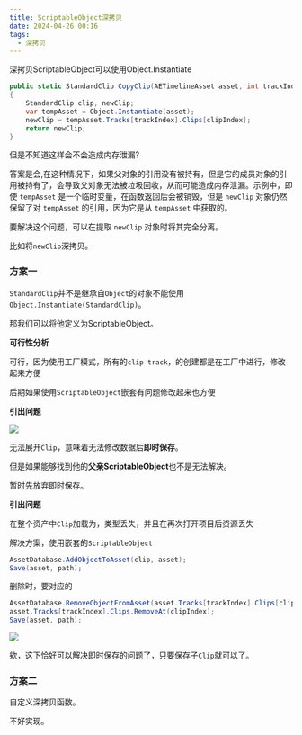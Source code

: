```yaml
---
title: ScriptableObject深拷贝
date: 2024-04-26 00:16
tags:
  - 深拷贝
---
```

深拷贝ScriptableObject可以使用Object.Instantiate

```csharp
public static StandardClip CopyClip(AETimelineAsset asset, int trackIndex, int clipIndex)  
{  
    StandardClip clip, newClip;  
	var tempAsset = Object.Instantiate(asset);  
	newClip = tempAsset.Tracks[trackIndex].Clips[clipIndex];  
    return newClip;  
}
```

但是不知道这样会不会造成内存泄漏?

答案是会,在这种情况下，如果父对象的引用没有被持有，但是它的成员对象的引用被持有了，会导致父对象无法被垃圾回收，从而可能造成内存泄漏。示例中，即使 `tempAsset` 是一个临时变量，在函数返回后会被销毁，但是 `newClip` 对象仍然保留了对 `tempAsset` 的引用，因为它是从 `tempAsset` 中获取的。

要解决这个问题，可以在提取 `newClip` 对象时将其完全分离。

比如将`newClip`深拷贝。

### 方案一

`StandardClip`并不是继承自`Object`的对象不能使用`Object.Instantiate(StandardClip)`。

那我们可以将他定义为ScriptableObject。

**可行性分析**

可行，因为使用工厂模式，所有的`clip track`，的创建都是在工厂中进行，修改起来方便

后期如果使用`ScriptableObject`嵌套有问题修改起来也方便

**引出问题**

![](images/posts/Pasted%20image%2020240426005653.png)

无法展开`Clip`，意味着无法修改数据后**即时保存**。

但是如果能够找到他的**父亲ScriptableObject**也不是无法解决。

暂时先放弃即时保存。

**引出问题**

在整个资产中`Clip`加载为，类型丢失，并且在再次打开项目后资源丢失

解决方案，使用嵌套的`ScriptableObject`

```csharp
AssetDatabase.AddObjectToAsset(clip, asset);  
Save(asset, path);
```

删除时，要对应的

```csharp
AssetDatabase.RemoveObjectFromAsset(asset.Tracks[trackIndex].Clips[clipIndex]);  
asset.Tracks[trackIndex].Clips.RemoveAt(clipIndex);  
Save(asset, path);
```

![](images/posts/Pasted%20image%2020240426011648.png)

欸，这下恰好可以解决即时保存的问题了，只要保存子`Clip`就可以了。
### 方案二

自定义深拷贝函数。

不好实现。



